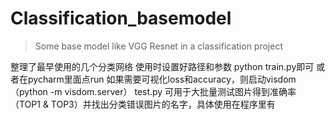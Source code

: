 # Classification_basemodel
 > Some base model like VGG Resnet in  a classification project

整理了最早使用的几个分类网络 使用时设置好路径和参数 python train.py即可
或者在pycharm里面点run
如果需要可视化loss和accuracy，则启动visdom（python -m visdom.server）
test.py  可用于大批量测试图片得到准确率（TOP1 & TOP3）并找出分类错误图片的名字，具体使用在程序里有